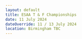 ```yaml
---
layout: default
title: ESAA T & F Championships
date: 11 July 2024
dateOverride: 11 / 13 July 2024
location: Birmingham TBC
---
```

